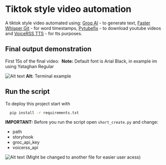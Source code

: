 
# Tiktok style video automation 

A tiktok style video automated using: [Groq AI](https://groq.com/) - to generate text, [Faster Whisper Git](https://github.com/SYSTRAN/faster-whisper) - for word timestamps, [Pytubefix](https://github.com/JuanBindez/pytubefix) - to download youtube videos and [VoiceRSS TTS](https://www.voicerss.org/) - for tts purposes.


## Final output demonstration 

First 15s of the final video:
![]()
**Note:** Default font is Arial Black, in example im using Yataghan Regular

![Alt text](https://img001.prntscr.com/file/img001/A58hd0TlS-a3_6mKYKGpyA.png)
**Alt:** Terminal example
## Run the script

To deploy this project start with

```cmd
  pip install -r requirements.txt
```

**IMPORTANT:** Before you run the script open ```short_create.py``` and change:
- path
- storyhook
- groc_api_key
- voicerss_api

![Alt text](https://cdn.discordapp.com/attachments/1185344304768634953/1281781893255397397/Screenshot_1.png?ex=66dcf7e9&is=66dba669&hm=d609d9d60774bb8df77a570f655d318133cf65b00c5ddb089f49f8c0ba02dca7&)
(Might be changed to another file for easier user acess)
